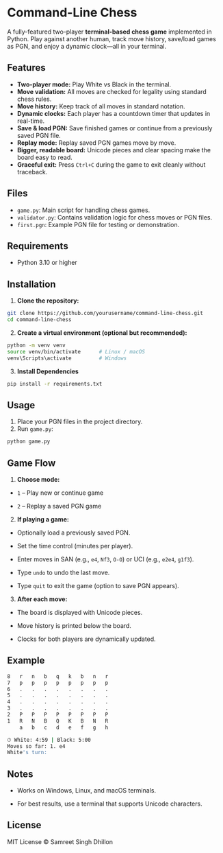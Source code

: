 # Command-Line Chess

A fully-featured two-player **terminal-based chess game** implemented in Python. Play against another human, track move history, save/load games as PGN, and enjoy a dynamic clock—all in your terminal.

## Features

- **Two-player mode:** Play White vs Black in the terminal.
- **Move validation:** All moves are checked for legality using standard chess rules.
- **Move history:** Keep track of all moves in standard notation.
- **Dynamic clocks:** Each player has a countdown timer that updates in real-time.
- **Save & load PGN:** Save finished games or continue from a previously saved PGN file.
- **Replay mode:** Replay saved PGN games move by move.
- **Bigger, readable board:** Unicode pieces and clear spacing make the board easy to read.
- **Graceful exit:** Press `Ctrl+C` during the game to exit cleanly without traceback.

## Files

- `game.py`: Main script for handling chess games.
- `validator.py`: Contains validation logic for chess moves or PGN files.
- `first.pgn`: Example PGN file for testing or demonstration.

## Requirements

- Python 3.10 or higher

## Installation

1. **Clone the repository:**

```bash
git clone https://github.com/yourusername/command-line-chess.git
cd command-line-chess
```

2. **Create a virtual environment (optional but recommended):**

```bash
python -m venv venv
source venv/bin/activate      # Linux / macOS
venv\Scripts\activate         # Windows
```

3. **Install Dependencies**

```bash
pip install -r requirements.txt
```

## Usage

1. Place your PGN files in the project directory.
2. Run `game.py`:

```bash
python game.py
```

## Game Flow

1. **Choose mode:**

- `1` – Play new or continue game

- `2` – Replay a saved PGN game

2. **If playing a game:**

- Optionally load a previously saved PGN.
- Set the time control (minutes per player).

- Enter moves in SAN (e.g., `e4`, `Nf3`, `O-O`) or UCI (e.g., `e2e4`, `g1f3`).

- Type `undo` to undo the last move.

- Type `quit` to exit the game (option to save PGN appears).

3. **After each move:**

- The board is displayed with Unicode pieces.

- Move history is printed below the board.

- Clocks for both players are dynamically updated.

## Example

```bash
8   r   n   b   q   k   b   n   r
7   p   p   p   p   p   p   p   p
6   .   .   .   .   .   .   .   .
5   .   .   .   .   .   .   .   .
4   .   .   .   .   .   .   .   .
3   .   .   .   .   .   .   .   .
2   P   P   P   P   P   P   P   P
1   R   N   B   Q   K   B   N   R
    a   b   c   d   e   f   g   h

⏱ White: 4:59 | Black: 5:00
Moves so far: 1. e4
White's turn:

```

## Notes

- Works on Windows, Linux, and macOS terminals.

- For best results, use a terminal that supports Unicode characters.

## License

MIT License © Samreet Singh Dhillon

